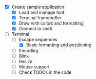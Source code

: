 -[x] Create sample application
  - [x] Load and manage font
  - [x] Terminal framebuffer
  - [x] Draw with colors and formatting
  - [x] Connect to shell
- [ ] Terminal
  - [ ] Escape sequences
    - [x] Basic formatting and positioning
  - [ ] Encoding
  - [ ] Blink
  - [ ] Resize
  - [ ] Mouse support
  - [ ] Check TODOs in the code